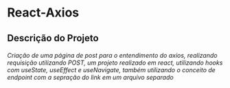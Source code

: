 # React-Axios

## Descrição do Projeto 

###### Criação de uma página de post para o entendimento do axios, realizando requisição utilizando POST, um projeto realizado em react, utilizando hooks com useState, useEffect e useNavigate, também utilizando o conceito de endpoint com a sepração do link em um arquivo separado 

